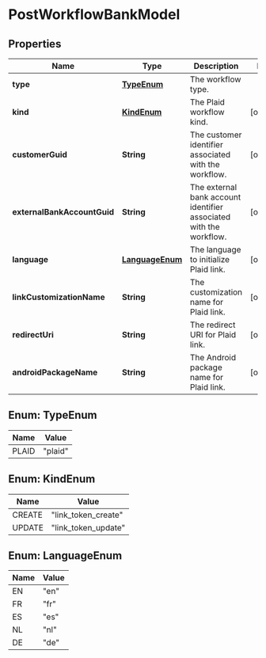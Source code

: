 

# PostWorkflowBankModel


## Properties

| Name | Type | Description | Notes |
|------------ | ------------- | ------------- | -------------|
|**type** | [**TypeEnum**](#TypeEnum) | The workflow type. |  |
|**kind** | [**KindEnum**](#KindEnum) | The Plaid workflow kind. |  [optional] |
|**customerGuid** | **String** | The customer identifier associated with the workflow. |  [optional] |
|**externalBankAccountGuid** | **String** | The external bank account identifier associated with the workflow. |  [optional] |
|**language** | [**LanguageEnum**](#LanguageEnum) | The language to initialize Plaid link. |  [optional] |
|**linkCustomizationName** | **String** | The customization name for Plaid link. |  [optional] |
|**redirectUri** | **String** | The redirect URI for Plaid link. |  [optional] |
|**androidPackageName** | **String** | The Android package name for Plaid link. |  [optional] |



## Enum: TypeEnum

| Name | Value |
|---- | -----|
| PLAID | &quot;plaid&quot; |



## Enum: KindEnum

| Name | Value |
|---- | -----|
| CREATE | &quot;link_token_create&quot; |
| UPDATE | &quot;link_token_update&quot; |



## Enum: LanguageEnum

| Name | Value |
|---- | -----|
| EN | &quot;en&quot; |
| FR | &quot;fr&quot; |
| ES | &quot;es&quot; |
| NL | &quot;nl&quot; |
| DE | &quot;de&quot; |




